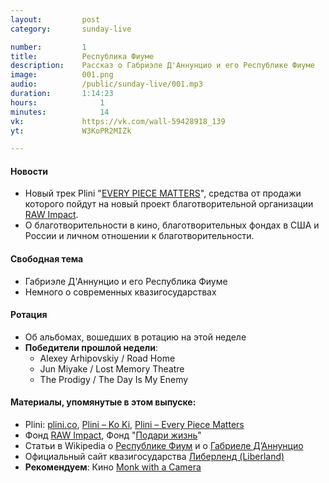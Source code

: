 ```yaml
---
layout:         post
category:       sunday-live

number:         1
title:          Республика Фиуме
description:    Рассказ о Габриэле Д'Аннунцио и его Республике Фиуме
image:          001.png
audio:          /public/sunday-live/001.mp3
duration:       1:14:23
hours:		    	1
minutes:		    14
vk:             https://vk.com/wall-59428918_139
yt:             W3KoPR2MIZk

---
```


#### Новости
- Новый трек Plini "[EVERY PIECE MATTERS](https://www.youtube.com/watch?v=RggRFyVUiZA)", средства от продажи которого пойдут на новый проект благотворительной организации [RAW Impact](http://rawimpact.org/).
- О благотворительности в кино, благотворительных фондах в США и России и личном отношении к благотворительности.

#### Свободная тема
- Габриэле Д'Аннунцио и его Республика Фиуме
- Немного о современных квазигосударствах

#### Ротация
- Об альбомах, вошедших в ротацию на этой неделе
- **Победители прошлой недели**:
    - Alexey Arhipovskiy / Road Home
    - Jun Miyake / Lost Memory Theatre
    - The Prodigy / The Day Is My Enemy

#### Материалы, упомянутые в этом выпуске:
- Plini: [plini.co](http://www.plini.co/), [Plini – Ko Ki](https://www.youtube.com/watch?v=aZUdXcfI0jo), [Plini – Every Piece Matters](https://www.youtube.com/watch?v=RggRFyVUiZA)
- Фонд [RAW Impact](http://rawimpact.org/), Фонд "[Подари жизнь](http://www.podari-zhizn.ru/main)"
- Статьи в Wikipedia о [Республике Фиум](https://ru.wikipedia.org/wiki/Республика_Фиуме) и о [Габриеле Д’Аннунцио](https://ru.wikipedia.org/wiki/Д’Аннунцио,_Габриеле)
- Официальный сайт квазигосударства [Либерленд (Liberland)](https://liberland.org/en/main/)
- **Рекомендуем**: Кино [Monk with a Camera](http://www.imdb.com/title/tt3093520/)
